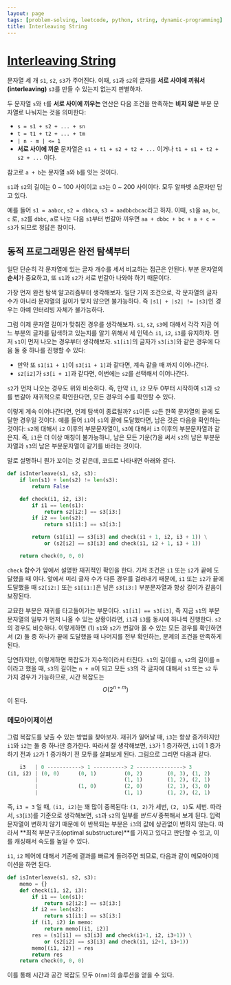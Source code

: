 ```yaml
---
layout: page
tags: [problem-solving, leetcode, python, string, dynamic-programming]
title: Interleaving String
---
```


# [Interleaving String](https://leetcode.com/problems/interleaving-string/)

 문자열 세 개 `s1`, `s2`, `s3`가 주어진다. 이때, `s1`과 `s2`의 글자를
 **서로 사이에 끼워서(interleaving)** `s3`를 만들 수 있는지 없는지
 판별하자.

 두 문자열 `s`와 `t`를 **서로 사이에 끼우는** 연산은 다음 조건을
 만족하는 **비지 않은** 부분 문자열로 나눠지는 것을 의미한다:
 - `s = s1 + s2 + ... + sn`
 - `t = t1 + t2 + ... + tm`
 - `| n - m | <= 1`
 - **서로 사이에 끼운** 문자열은 `s1 + t1 + s2 + t2 + ...` 이거나
   `t1 + s1 + t2 + s2 + ...` 이다.

 참고로 `a + b`는 문자열 `a`와 `b`를 잇는 것이다.

 `s1`과 `s2`의 길이는 0 ~ 100 사이이고 `s3`는 0 ~ 200 사이이다. 모두
 알파벳 소문자만 담고 있다.

 예를 들어 `s1 = aabcc`, `s2 = dbbca`, `s3 = aadbbcbcac`라고
 하자. 이때, `s1`을 `aa`, `bc`, `c` 로, `s2`를 `dbbc`, `a`로 나눈 다음
 `s1`부터 번갈아 끼우면 `aa + dbbc + bc + a + c = s3`가 되므로 정답은
 참이다.

## 동적 프로그래밍은 완전 탐색부터

 일단 단순히 각 문자열에 있는 글자 개수를 세서 비교하는 접근은
 안된다. 부분 문자열의 **순서**가 중요하고, 또 `s1`과 `s2`가 서로
 번갈아 나와야 하기 때문이다.

 가장 먼저 완전 탐색 알고리즘부터 생각해보자. 일단 기저 조건으로, 각
 문자열의 글자 수가 아니라 문자열의 길이가 맞지 않으면 불가능하다. 즉
 `|s1| + |s2| != |s3|`인 경우는 아예 인터리빙 자체가 불가능하다.

 그럼 이제 문자열 길이가 맞춰진 경우를 생각해보자. `s1`, `s2`, `s3`에
 대해서 각각 지금 어느 부분의 글자를 탐색하고 있는지를 알기 위해서 세
 인덱스 `i1`, `i2`, `i3`를 유지하자. 먼저 `s1`이 먼저 나오는 경우부터
 생각해보자. `s1[i1]`의 글자가 `s3[i3]`와 같은 경우에 다음 둘 중
 하나를 진행할 수 있다:
 - 만약 또 `s1[i1 + 1]`이 `s3[i1 + 1]`과 같다면, 계속 같을 때 까지
   이어나간다.
 - `s2[i2]`가 `s3[i + 1]`과 같다면, 이번에는 `s2`를 선택해서
   이어나간다.

 `s2`가 먼저 나오는 경우도 위와 비슷하다. 즉, 만약 `i1`, `i2` 모두
 0부터 시작하여 `s1`과 `s2`를 번갈아 재귀적으로 확인한다면, 모든
 경우의 수를 확인할 수 있다.

 이렇게 계속 이어나간다면, 언제 탐색이 종료될까? `s1`이든 `s2`든 한쪽
 문자열의 끝에 도달한 경우일 것이다. 예를 들어 `i1`이 `s1`의 끝에
 도달했다면, 남은 것은 다음을 확인하는 것이다: `s2`에 대해서 `i2`
 이후의 부분문자열이, `s3`에 대해서 `i3` 이후의 부분문자열과
 같은지. 즉, `i1`은 더 이상 매칭이 불가능하니, 남은 모든 기운(?)을
 써서 `s2`의 남은 부분문자열과 `s3`의 남은 부분문자열이 같기를 바라는
 것이다.

 말로 설명하니 뭔가 꼬이는 것 같은데, 코드로 나타내면 아래와 같다.

```python
def isInterleave(s1, s2, s3):
    if len(s1) + len(s2) != len(s3):
        return False

    def check(i1, i2, i3):
        if i1 == len(s1):
            return s2[i2:] == s3[i3:]
        if i2 == len(s2):
            return s1[i1:] == s3[i3:]

        return (s1[i1] == s3[i3] and check(i1 + 1, i2, i3 + 1)) \
            or (s2[i2] == s3[i3] and check(i1, i2 + 1, i3 + 1))

    return check(0, 0, 0)
```

 `check` 함수가 앞에서 설명한 재귀적인 확인을 한다. 기저 조건은 `i1`
 또는 `i2`가 끝에 도달했을 때 이다. 앞에서 미리 글자 수가 다른 경우를
 걸러내기 때문에, `i1` 또는 `i2`가 끝에 도달했을 때 `s2[i2:]` 또는
 `s1[i1:]`은 남은 `s3[i3:]` 부분문자열과 항상 길이가 같음이 보장된다.

 교묘한 부분은 재귀를 타고들어가는 부분이다. `s1[i1] == s3[i3]`, 즉
 지금 `s1`의 부분문자열의 일부가 먼저 나올 수 있는 상황이라면, `i1`과
 `i3`를 동시에 하나씩 진행한다. `s2`의 경우도 비슷하다. 이렇게하면 (1)
 `s1`와 `s2`가 번갈아 올 수 있는 모든 경우를 확인하면서 (2) 둘 중
 하나가 끝에 도달했을 때 나머지를 전부 확인하는, 문제의 조건을
 만족하게 된다.

 당연하지만, 이렇게하면 복잡도가 지수적이라서 터진다. `s1`의 길이를
 `n`, `s2`의 길이를 `m`이라고 했을 때, `s3`의 길이는 `n + m`이 되고
 모든 `s3`의 각 글자에 대해서 `s1` 또는 `s2` 두 가지 경우가
 가능하므로, 시간 복잡도는 $$ O(2 ^ {n + m}) $$이 된다.

### 메모아이제이션

 그럼 복잡도를 낮출 수 있는 방법을 찾아보자. 재귀가 일어날 때, `i3`는
 항상 증가하지만 `i1`와 `i2`는 둘 중 하나만 증가한다. 따라서 잘
 생각해보면, `i3`가 1 증가하면, `i1`이 1 증가하기 전과 `i2`가 1
 증가하기 전 모두를 살펴보게 된다. 그림으로 그리면 다음과 같다.

```python
    i3   | 0 -----------> 1 ----------> 2 ---------------> 3
(i1, i2) | (0, 0)      (0, 1)         (0, 2)        (0, 3), (1, 2)
         |                            (1, 1)        (1, 2), (2, 1)
         |             (1, 0)         (2, 0)        (2, 1), (3, 0)
         |                            (1, 1)        (1, 2), (2, 1)
```

 즉, `i3 = 3` 일 때, `(i1, i2)`는 꽤 많이 중복된다: `(1, 2)`가 세번,
 `(2, 1)`도 세번. 따라서, `s3`(`i3`)를 기준으로 생각해보면, `s1`과
 `s2`의 일부를 *반드시* 중복해서 보게 된다. 입력 문자열이 변하지 않기
 때문에 이 반복되는 부분은 `i3`의 값에 상관없이 변하지 않는다. 따라서
 **최적 부분구조(optimal substructure)**를 가지고 있다고 판단할 수
 있고, 이를 캐싱해서 속도를 높일 수 있다.

 `i1`, `i2` 페어에 대해서 기존에 결과를 빠르게 돌려주면 되므로, 다음과
 같이 메모아이제이션을 하면 된다.

```python
def isInterleave(s1, s2, s3):
    memo = {}
    def check(i1, i2, i3):
        if i1 == len(s1):
            return s2[i2:] == s3[i3:]
        if i2 == len(s2):
            return s1[i1:] == s3[i3:]
        if (i1, i2) in memo:
            return memo[(i1, i2)]
        res = (s1[i1] == s3[i3] and check(i1+1, i2, i3+1)) \
            or (s2[i2] == s3[i3] and check(i1, i2+1, i3+1))
        memo[(i1, i2)] = res
        return res
    return check(0, 0, 0)
```

 이를 통해 시간과 공간 복잡도 모두 `O(nm)`의 솔루션을 얻을 수 있다.
